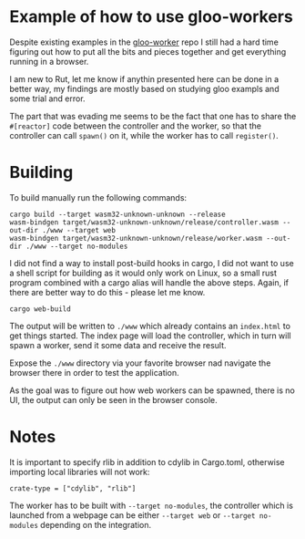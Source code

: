 # Example of how to use gloo-workers

Despite existing examples in the [gloo-worker](https://github.com/rustwasm/gloo)
repo I still had a hard time figuring out how to put all the bits and pieces
together and get everything running in a browser.

I am new to Rut, let me know if anythin presented here can be done in a better 
way, my findings are mostly based on studying gloo exampls and some trial and 
error.

The part that was evading me seems to be the fact that one has to share
the `#[reactor]` code between the controller and the worker, so that the
controller can call `spawn()` on it, while the worker has to call `register()`.

# Building

To build manually run the following commands:
```
cargo build --target wasm32-unknown-unknown --release
wasm-bindgen target/wasm32-unknown-unknown/release/controller.wasm --out-dir ./www --target web
wasm-bindgen target/wasm32-unknown-unknown/release/worker.wasm --out-dir ./www --target no-modules
```

I did not find a way to install post-build hooks in cargo, I did not want
to use a shell script for building as it would only work on Linux, so
a small rust program combined with a cargo alias will handle the above
steps. Again, if there are better way to do this - please let me know.

```
cargo web-build
```

The output will be written to `./www` which already contains an `index.html`
to get things started. The index page will load the controller, which
in turn will spawn a worker, send it some data and receive the result.

Expose the `./www` directory via your favorite browser nad navigate the
browser there in order to test the application.

As the goal was to figure out how web workers can be spawned, there is no UI,
the output can only be seen in the browser console.


# Notes
It is important to specify rlib in addition to cdylib in Cargo.toml, otherwise 
importing local libraries will not work:
```
crate-type = ["cdylib", "rlib"]
```

The worker has to be built with `--target no-modules`, the controller which
is launched from a webpage can be either `--target web` or `--target no-modules`
depending on the integration.

